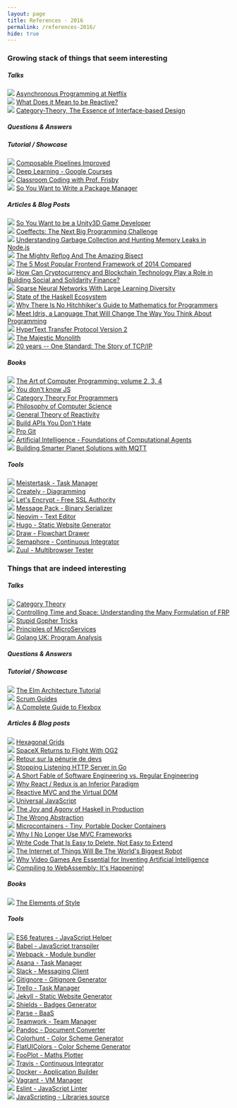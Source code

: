 ```yaml
---
layout: page
title: References - 2016
permalink: /references-2016/
hide: true
---
```


### Growing stack of things that seem interesting

##### Talks

![][BA] [Asynchronous Programming at Netflix](https://www.youtube.com/watch?v=gawmdhCNy-A&ab_channel=@Scale)  
![][FP] [What Does it Mean to be Reactive?](https://www.youtube.com/watch?v=sTSQlYX5DU0&ab_channel=ReactConference)  
![][FP] [Category-Theory, The Essence of Interface-based Design](https://www.youtube.com/watch?v=JMP6gI5mLHc&ab_channel=FooCafe)  

##### Questions & Answers

##### Tutorial / Showcase

![][GO] [Composable Pipelines Improved](https://blog.gopheracademy.com/advent-2015/composable-pipelines-improvements/)  
![][ML] [Deep Learning - Google Courses](https://www.udacity.com/course/deep-learning--ud730)  
![][FP] [Classroom Coding with Prof. Frisby](https://www.youtube.com/watch?v=h_tkIpwbsxY&list=PLK_hdtAJ4KqX0JOs_KMAmUNTNMRYhWEaC&ab_channel=BrianLonsdorf)  
![][SI] [So You Want to Write a Package Manager](https://medium.com/@sdboyer/so-you-want-to-write-a-package-manager-4ae9c17d9527)  

##### Articles & Blog Posts

![][GP] [So You Want to be a Unity3D Game Developer](http://www.codeproject.com/Articles/682834/So-you-want-to-be-a-Unity-D-game-developer)  
![][SI] [Coeffects: The Next Big Programming Challenge](http://tomasp.net/blog/2014/why-coeffects-matter/)  
![][JS] [Understanding Garbage Collection and Hunting Memory Leaks in Node.js](http://blog.codeship.com/understanding-garbage-collection-in-node-js/)  
![][SI] [The Mighty Reflog And The Amazing Bisect](http://jeffkreeftmeijer.com/2010/the-mighty-reflog-and-the-amazing-bisect/)  
![][FR] [The 5 Most Popular Frontend Framework of 2014 Compared](http://www.sitepoint.com/5-most-popular-frontend-frameworks-compared/)  
![][SI] [How Can Cryptocurrency and Blockchain Technology Play a Role in Building Social and Solidarity Finance?](http://www.unrisd.org/80256B3C005BCCF9/(httpAuxPages)/196AEF663B617144C1257F550057887C/$file/Brett%20Scott.pdf)  
![][ML] [Sparse Neural Networks With Large Learning Diversity](http://arxiv.org/pdf/1102.4240.pdf)  
![][FP] [State of the Haskell Ecosystem](http://www.haskellforall.com/2016/02/state-of-haskell-ecosystem-february.html?m=1)  
![][SI] [Why There Is No Hitchhiker's Guide to Mathematics for Programmers](http://jeremykun.com/2013/02/08/why-there-is-no-hitchhikers-guide-to-mathematics-for-programmers/)  
![][FP] [Meet Idris, a Language That Will Change The Way You Think About Programming](http://crufter.com/2015/01/01/idris-a-language-which-will-change-the-way-you-think-about-programming/)  
![][SI] [HyperText Transfer Protocol Version 2](http://httpwg.org/specs/rfc7540.html)   
![][SI] [The Majestic Monolith](https://m.signalvnoise.com/the-majestic-monolith-29166d022228#.68pbthmo8)  
![][SI] [20 years -- One Standard: The Story of TCP/IP](http://www.cbi.umn.edu/iterations/spira.html)



##### Books

![][SI] [The Art of Computer Programming: volume 2, 3, 4](http://www.amazon.com/Art-Computer-Programming-Vol-Fundamental/dp/0201896834)  
![][JS] [You don't know JS](https://github.com/getify/You-Dont-Know-JS/blob/master/README.md)  
![][FP] [Category Theory For Programmers](http://bartoszmilewski.com/2014/10/28/category-theory-for-programmers-the-preface)  
![][SI] [Philosophy of Computer Science](http://www.cse.buffalo.edu/~rapaport/Papers/phics.pdf)  
![][FP] [General Theory of Reactivity](https://github.com/kriskowal/gtor)   
![][SI] [Build APIs You Don't Hate](http://www.amazon.fr/Build-APIs-You-Wont-Hate/dp/0692232699)  
![][SI] [Pro Git](http://www.amazon.fr/Pro-Git-Scott-Chacon/dp/1484200772/)  
![][AI] [Artificial Intelligence - Foundations of Computational Agents](http://artint.info/html/ArtInt.html)  
![][SI] [Building Smarter Planet Solutions with MQTT](http://www.redbooks.ibm.com/redbooks/pdfs/sg248054.pdf)  

##### Tools

![][MA] [Meistertask - Task Manager](https://www.meistertask.com/)  
![][SI] [Creately - Diagramming](http://creately.com/)   
![][MI] [Let's Encrypt - Free SSL Authority](https://letsencrypt.org/)   
![][BA] [Message Pack - Binary Serializer](http://msgpack.org/)  
![][MI] [Neovim - Text Editor](https://neovim.io/)  
![][MI] [Hugo - Static Website Generator](https://gohugo.io/)  
![][SI] [Draw - Flowchart Drawer](https://www.draw.io/)  
![][SI] [Semaphore - Continuous Integrator](https://semaphoreci.com/)  
![][FR] [Zuul - Multibrowser Tester](https://github.com/defunctzombie/zuul)  


### Things that are indeed interesting

##### Talks

![][FP] [Category Theory](https://www.youtube.com/watch?v=o6L6XeNdd_k)  
![][FP] [Controlling Time and Space: Understanding the Many Formulation of FRP](https://www.youtube.com/watch?v=Agu6jipKfYw&ab_channel=StrangeLoop)  
![][GO] [Stupid Gopher Tricks](https://www.youtube.com/watch?v=UECh7X07m6E&ab_channel=GolangUKConference)  
![][SI] [Principles of MicroServices](https://vimeo.com/131632250)   
![][GO] [Golang UK: Program Analysis](https://www.youtube.com/watch?v=oorX84tBMqo)  

##### Questions & Answers

##### Tutorial / Showcase

![][FP] [The Elm Architecture Tutorial](https://github.com/evancz/elm-architecture-tutorial)   
![][MI] [Scrum Guides](http://www.scrumguides.org/scrum-guide.html)  
![][FR] [A Complete Guide to Flexbox](https://css-tricks.com/snippets/css/a-guide-to-flexbox/)  

##### Articles & Blog posts

![][GP] [Hexagonal Grids](http://www.redblobgames.com/grids/hexagons/)  
![][MI] [SpaceX Returns to Flight With OG2](http://www.nasaspaceflight.com/2015/12/spacex-rtf-core-return-attempt-og2/)  
![][MI] [Retour sur la pénurie de devs](http://sametmax.com/retour-sur-la-penurie-de-devs/)  
![][GO] [Stopping Listening HTTP Server in Go](http://www.hydrogen18.com/blog/stop-listening-http-server-go.html)  
![][MI] [A Short Fable of Software Engineering vs. Regular Engineering](http://researchblogs.cs.bham.ac.uk/thelablunch/2016/01/a-short-fable-of-software-engineering-vs-regular-engineering/)  
![][FP] [Why React / Redux is an Inferior Paradigm](http://staltz.com/why-react-redux-is-an-inferior-paradigm.html)  
![][FP] [Reactive MVC and the Virtual DOM](http://futurice.com/blog/reactive-mvc-and-the-virtual-dom)  
![][JS] [Universal JavaScript](https://medium.com/@mjackson/universal-javascript-4761051b7ae9#.7iug56rd3)  
![][FP] [The Joy and Agony of Haskell in Production](http://www.stephendiehl.com/posts/production.html)  
![][SI] [The Wrong Abstraction](http://www.sandimetz.com/blog/2016/1/20/the-wrong-abstraction)  
![][SI] [Microcontainers - Tiny, Portable Docker Containers](http://www.iron.io/microcontainers-tiny-portable-containers/)  
![][FR] [Why I No Longer Use MVC Frameworks](http://www.infoq.com/articles/no-more-mvc-frameworks)   
![][SI] [Write Code That Is Easy to Delete, Not Easy to Extend](http://programmingisterrible.com/post/139222674273/write-code-that-is-easy-to-delete-not-easy-to)  
![][MI] [The Internet of Things Will Be The World's Biggest Robot](https://www.schneier.com/blog/archives/2016/02/the_internet_of_1.html)  
![][ML] [Why Video Games Are Essential for Inventing Artificial Intelligence](http://togelius.blogspot.nl/2016/01/why-video-games-are-essential-for.html)  
![][SI] [Compiling to WebAssembly: It's Happening!](https://hacks.mozilla.org/2015/12/compiling-to-webassembly-its-happening/)  

##### Books

![][MI] [The Elements of Style](http://www.amazon.fr/Elements-Style-William-Strunk-Jr/dp/020530902X)  

##### Tools

![][JS] [ES6 features - JavaScript Helper](http://es6-features.org/)  
![][JS] [Babel - JavaScript transpiler](https://babeljs.io/)  
![][JS] [Webpack - Module bundler](https://webpack.github.io)  
![][MA] [Asana - Task Manager](https://asana.com)  
![][MA] [Slack - Messaging Client](https://slack.com)  
![][SI] [Gitignore - Gitignore Generator](https://www.gitignore.io/)  
![][MA] [Trello - Task Manager](https://trello.com/)  
![][MI] [Jekyll - Static Website Generator](https://jekyllrb.com/)   
![][MI] [Shields - Badges Generator](http://shields.io/)  
![][BA] [Parse - BaaS](https://parse.com/)   
![][MA] [Teamwork - Team Manager](https://www.teamwork.com/)  
![][MI] [Pandoc - Document Converter](http://pandoc.org/)  
![][FR] [Colorhunt - Color Scheme Generator](http://colorhunt.co/)  
![][FR] [FlatUIColors - Color Scheme Generator](http://flatuicolors.com/)  
![][SI] [FooPlot - Maths Plotter](http://fooplot.com/)  
![][SI] [Travis - Continuous Integrator](https://travis-ci.org)  
![][SI] [Docker - Application Builder](https://www.docker.com/)  
![][SI] [Vagrant - VM Manager](https://www.vagrantup.com/)    
![][JS] [Eslint - JavaScript Linter](http://eslint.org/)  
![][JS] [JavaScripting - Libraries source](https://www.javascripting.com/)  


[FP]: /img/puce_fp-frp.svg
[MI]: /img/puce_miscellaneous.svg
[SI]: /img/puce_engineering.svg
[BA]: /img/puce_backend.svg
[FR]: /img/puce_frontend.svg
[GP]: /img/puce_game_programming.svg
[JS]: /img/puce_javascript.svg
[GO]: /img/puce_go.svg
[EL]: /img/puce_elm.svg
[AI]: /img/puce_ai.svg
[ML]: /img/puce_machine_learning.svg
[MA]: /img/puce_management.svg
